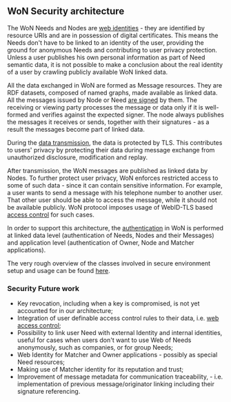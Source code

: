 ## WoN Security architecture


The WoN Needs and Nodes are [web identities](doc/web-identity.md) - they are identified by 
resource URIs and are in possession of digital certificates. This means the Needs don't have to be linked to an 
identity of the user, providing the ground for anonymous Needs and contributing to user privacy protection. Unless a 
user publishes his own personal information as part of Need semantic data, it is not possible to make a conclusion 
about the real identity of a user by crawling publicly available WoN linked data. 


All the data exchanged in WoN are formed as Message resources. They are RDF datasets, composed of named graphs, made 
available as linked data. All the messages issued by Node or Need [are signed](doc/message-signatures.md) by them. 
The receiving or viewing party processes the message or data only if it is well-formed and verifies against the 
expected signer. The node always publishes the messages it receives or sends, together with their signatures - as a 
result the messages become part of linked data.


During the [data transmission](doc/data-channels.md), the data is protected by TLS. This contributes to users' 
privacy by protecting their data during message exchange from unauthorized disclosure, modification and replay. 


After transmission, the WoN messages are published as linked data by Nodes. To further protect user privacy, WoN 
enforces restricted access to some of such data - since it can contain sensitive information. For example, a user 
wants to send a message with his telephone number to another user. That other user should be able to access the 
message, while it should not be available publicly. WoN protocol imposes usage of WebID-TLS based 
[access control](doc/access-control.md) for such cases.

In order to support this architecture, the [authentication](doc/authentication.md) in WoN is performed at 
linked data level (authentication of Needs, Nodes and their Messages) and application level (authentication of Owner, 
Node and Matcher applications). 

The very rough overview of the classes involved in secure environment setup and usage can be found 
[here](doc/security-classes.pdf).

### Security Future work
* Key revocation, including when a key is compromised, is not yet accounted for in our architecture;
*	Integration of user definable access control rules to their data, i.e. 
[web access control](https://www.w3.org/wiki/WebAccessControl);
*	Possibility to link user Need with external Identity and internal identities, useful for cases when users don't 
want to use Web of Needs anonymously, such as companies, or for group Needs;
* Web Identity for Matcher and Owner applications - possibly as special Need resources;
*	Making use of Matcher identity for its reputation and trust;
* Improvement of message metadata for communication traceability, - i.e. implementation of previous 
message/originator linking including their signature referencing.
